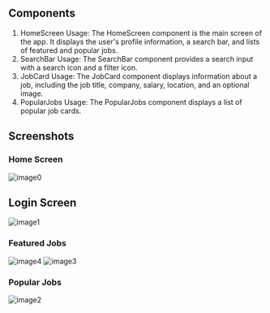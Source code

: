 ## Components
1. HomeScreen
Usage: The HomeScreen component is the main screen of the app. It displays the user's profile information, a search bar, and lists of featured and popular jobs.
2. SearchBar
Usage: The SearchBar component provides a search input with a search icon and a filter icon.
3. JobCard
Usage: The JobCard component displays information about a job, including the job title, company, salary, location, and an optional image.
4. PopularJobs
Usage: The PopularJobs component displays a list of popular job cards.


## Screenshots
### Home Screen
![image0](https://github.com/Eddie-hanson/rn-assignment4-11116390/assets/142753797/2457440b-7631-481b-8e82-b3a3144e1975)

## Login Screen 
![image1](https://github.com/Eddie-hanson/rn-assignment4-11116390/assets/142753797/592962d8-f397-4aa6-8888-b987f73eee42)


### Featured Jobs

![image4](https://github.com/Eddie-hanson/rn-assignment4-11116390/assets/142753797/ad90ebba-3796-4f1b-9335-b3c3c5fb313b)
![image3](https://github.com/Eddie-hanson/rn-assignment4-11116390/assets/142753797/2dabe0b4-43aa-4130-992a-8f9fd9f48b3d)



### Popular Jobs
![image2](https://github.com/Eddie-hanson/rn-assignment4-11116390/assets/142753797/ce82cf8a-bd49-4d83-baa3-b01034c4e07f)


